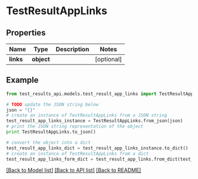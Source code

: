 # TestResultAppLinks


## Properties
Name | Type | Description | Notes
------------ | ------------- | ------------- | -------------
**links** | **object** |  | [optional] 

## Example

```python
from test_results_api.models.test_result_app_links import TestResultAppLinks

# TODO update the JSON string below
json = "{}"
# create an instance of TestResultAppLinks from a JSON string
test_result_app_links_instance = TestResultAppLinks.from_json(json)
# print the JSON string representation of the object
print TestResultAppLinks.to_json()

# convert the object into a dict
test_result_app_links_dict = test_result_app_links_instance.to_dict()
# create an instance of TestResultAppLinks from a dict
test_result_app_links_form_dict = test_result_app_links.from_dict(test_result_app_links_dict)
```
[[Back to Model list]](../README.md#documentation-for-models) [[Back to API list]](../README.md#documentation-for-api-endpoints) [[Back to README]](../README.md)


